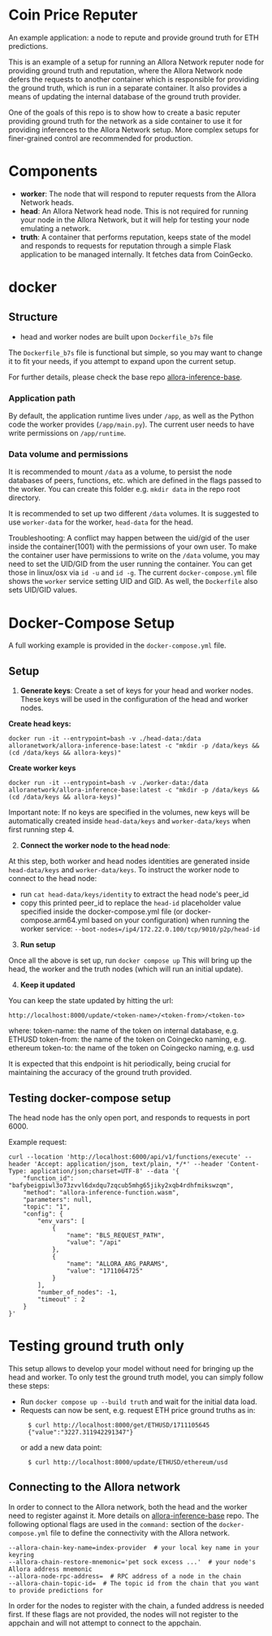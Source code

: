 # Coin Price Reputer

An example application: a node to repute and provide ground truth for ETH predictions.

This is an example of a setup for running an Allora Network reputer node for providing ground truth and reputation, where the Allora Network node defers the requests to another container which is responsible for providing the ground truth, which is run in a separate container.
It also provides a means of updating the internal database of the ground truth provider.

One of the goals of this repo is to show how to create a basic reputer providing ground truth for the network as a side container to use it for providing inferences to the Allora Network setup. More complex setups for finer-grained control are recommended for production.

# Components

* **worker**: The node that will respond to reputer requests from the Allora Network heads.
* **head**: An Allora Network head node. This is not required for running your node in the Allora Network, but it will help for testing your node emulating a network.
* **truth**: A container that performs reputation, keeps state of the model and responds to requests for reputation through a simple Flask application to be managed internally. It fetches data from CoinGecko.


# docker

## Structure

- head and worker nodes are built upon `Dockerfile_b7s` file

The `Dockerfile_b7s` file is functional but simple, so you may want to change it to fit your needs, if you attempt to expand upon the current setup.

For further details, please check the base repo [allora-inference-base](https://github.com/allora-network/allora-inference-base).

###  Application path

By default, the application runtime lives under `/app`, as well as the Python code the worker provides (`/app/main.py`). The current user needs to have write permissions on `/app/runtime`.

### Data volume and permissions

It is recommended to mount `/data` as a volume, to persist the node databases of peers, functions, etc. which are defined in the flags passed to the worker.
You can create this folder e.g. `mkdir data` in the repo root directory.

It is recommended to set up two different `/data` volumes. It is suggested to use `worker-data` for the worker, `head-data` for the head.

Troubleshooting: A conflict may happen between the uid/gid of the user inside the container(1001) with the permissions of your own user.
To make the container user have permissions to write on the `/data` volume, you may need to set the UID/GID from the user running the container. You can get those in linux/osx via `id -u` and `id -g`.
The current `docker-compose.yml` file shows the `worker` service setting UID and GID. As well, the `Dockerfile` also sets UID/GID values.


# Docker-Compose Setup
A full working example is provided in the `docker-compose.yml` file.


## Setup

1. **Generate keys**: Create a set of keys for your head and worker nodes. These keys will be used in the configuration of the head and worker nodes.

**Create head keys:**
```
docker run -it --entrypoint=bash -v ./head-data:/data alloranetwork/allora-inference-base:latest -c "mkdir -p /data/keys && (cd /data/keys && allora-keys)"
```

**Create worker keys**
```
docker run -it --entrypoint=bash -v ./worker-data:/data alloranetwork/allora-inference-base:latest -c "mkdir -p /data/keys && (cd /data/keys && allora-keys)"
```

Important note: If no keys are specified in the volumes, new keys will be automatically created inside `head-data/keys` and `worker-data/keys` when first running step 4.

2. **Connect the worker node to the head node**:

At this step, both worker and head nodes identities are generated inside `head-data/keys` and `worker-data/keys`.
To instruct the worker node to connect to the head node:
- run `cat head-data/keys/identity` to extract the head node's peer_id 
- copy this printed peer_id to replace the `head-id` placeholder value specified inside the docker-compose.yml file (or docker-compose.arm64.yml based on your configuration) when running the worker service: `--boot-nodes=/ip4/172.22.0.100/tcp/9010/p2p/head-id`

3. **Run setup**

Once all the above is set up, run `docker compose up`
This will bring up the head, the worker and the truth nodes (which will run an initial update). 

4. **Keep it updated**

You can keep the state updated by hitting the url: 

```
http://localhost:8000/update/<token-name>/<token-from>/<token-to>
```
where:
token-name: the name of the token on internal database, e.g. ETHUSD
token-from: the name of the token on Coingecko naming, e.g. ethereum
token-to: the name of the token on Coingecko naming, e.g. usd

It is expected that this endpoint is hit periodically, being crucial for maintaining the accuracy of the ground truth provided.

## Testing docker-compose setup

The head node has the only open port, and responds to requests in port 6000.

Example request:
```
curl --location 'http://localhost:6000/api/v1/functions/execute' --header 'Accept: application/json, text/plain, */*' --header 'Content-Type: application/json;charset=UTF-8' --data '{
    "function_id": "bafybeigpiwl3o73zvvl6dxdqu7zqcub5mhg65jiky2xqb4rdhfmikswzqm",
    "method": "allora-inference-function.wasm",
    "parameters": null,
    "topic": "1",
    "config": {
        "env_vars": [
            {                              
                "name": "BLS_REQUEST_PATH",
                "value": "/api"
            },
            {                              
                "name": "ALLORA_ARG_PARAMS",
                "value": "1711064725"
            }
        ],
        "number_of_nodes": -1,
        "timeout" : 2
    }
}'
```


# Testing ground truth only

This setup allows to develop your model without need for bringing up the head and worker.
To only test the ground truth model, you can simply follow these steps:
- Run `docker compose up --build truth` and wait for the initial data load.
- Requests can now be sent, e.g. request ETH price ground truths as in: 
  ```
    $ curl http://localhost:8000/get/ETHUSD/1711105645
    {"value":"3227.311942291347"}
  ```
  or add a new data point:
  ```
    $ curl http://localhost:8000/update/ETHUSD/ethereum/usd
  ```


## Connecting to the Allora network
 In order to connect to the Allora network, both the head and the worker need to register against it.  More details on [allora-inference-base](https://github.com/allora-network/allora-inference-base) repo.
The following optional flags are used in the `command:` section of the `docker-compose.yml` file to define the connectivity with the Allora network.

```
--allora-chain-key-name=index-provider  # your local key name in your keyring
--allora-chain-restore-mnemonic='pet sock excess ...'  # your node's Allora address mnemonic
--allora-node-rpc-address=  # RPC address of a node in the chain
--allora-chain-topic-id=  # The topic id from the chain that you want to provide predictions for
```
In order for the nodes to register with the chain, a funded address is needed first.
If these flags are not provided, the nodes will not register to the appchain and will not attempt to connect to the appchain.


